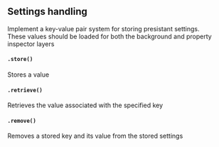 ## Settings handling
Implement a key-value pair system for storing presistant settings.  
These values should be loaded for both the background and property inspector layers

#### `.store()`
Stores a value

#### `.retrieve()`
Retrieves the value associated with the specified key

#### `.remove()`
Removes a stored key and its value from the stored settings